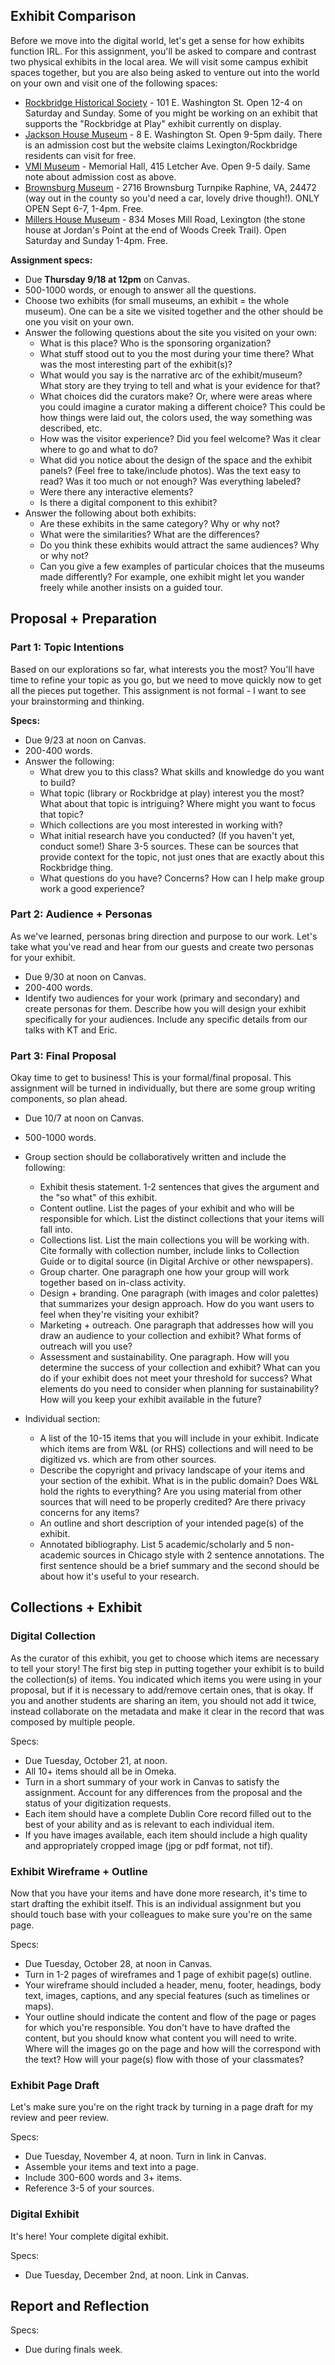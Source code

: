 
## Exhibit Comparison 

Before we move into the digital world, let's get a sense for how exhibits function IRL. For this assignment, you'll be asked to compare and contrast two physical exhibits in the local area. We will visit some campus exhibit spaces together, but you are also being asked to venture out into the world on your own and visit one of the following spaces:

* [Rockbridge Historical Society](https://rockbridgehistory.org/) - 101 E. Washington St. Open 12-4 on Saturday and Sunday. Some of you might be working on an exhibit that supports the "Rockbridge at Play" exhibit currently on display. 
* [Jackson House Museum](https://www.vmi.edu/museums-and-archives/jackson-house-museum/) - 8 E. Washington St. Open 9-5pm daily. There is an admission cost but the website claims Lexington/Rockbridge residents can visit for free. 
* [VMI Museum](https://www.vmi.edu/museums-and-archives/vmi-museum/) - Memorial Hall, 415 Letcher Ave. Open 9-5 daily. Same note about admission cost as above. 
* [Brownsburg Museum](https://www.thebrownsburgmuseum.org/) - 2716 Brownsburg Turnpike Raphine, VA, 24472 (way out in the county so you'd need a car, lovely drive though!). ONLY OPEN Sept 6-7, 1-4pm. Free. 
* [Millers House Museum](https://www.millershousemuseum.com/) - 834 Moses Mill Road, Lexington (the stone house at Jordan's Point at the end of Woods Creek Trail). Open Saturday and Sunday 1-4pm. Free. 

**Assignment specs:**

* Due **Thursday 9/18 at 12pm** on Canvas.
* 500-1000 words, or enough to answer all the questions. 
* Choose two exhibits (for small museums, an exhibit = the whole museum). One can be a site we visited together and the other should be one you visit on your own. 
* Answer the following questions about the site you visited on your own:
	* What is this place? Who is the sponsoring organization? 
	* What stuff stood out to you the most during your time there? What was the most interesting part of the exhibit(s)?
	* What would you say is the narrative arc of the exhibit/museum? What story are they trying to tell and what is your evidence for that? 
	* What choices did the curators make? Or, where were areas where you could imagine a curator making a different choice? This could be how things were laid out, the colors used, the way something was described, etc. 
	* How was the visitor experience? Did you feel welcome? Was it clear where to go and what to do? 
	* What did you notice about the design of the space and the exhibit panels? (Feel free to take/include photos). Was the text easy to read? Was it too much or not enough? Was everything labeled? 
	* Were there any interactive elements? 
	* Is there a digital component to this exhibit? 
* Answer the following about both exhibits:
	* Are these exhibits in the same category? Why or why not?
	* What were the similarities? What are the differences?
	* Do you think these exhibits would attract the same audiences? Why or why not?
	* Can you give a few examples of particular choices that the museums made differently? For example, one exhibit might let you wander freely while another insists on a guided tour. 



## Proposal + Preparation


### Part 1: Topic Intentions

Based on our explorations so far, what interests you the most? You'll have time to refine your topic as you go, but we need to move quickly now to get all the pieces put together. This assignment is not formal - I want to see your brainstorming and thinking. 

**Specs:**

* Due 9/23 at noon on Canvas. 
* 200-400 words.
* Answer the following: 
	* What drew you to this class? What skills and knowledge do you want to build? 
	* What topic (library or Rockbridge at play) interest you the most? What about that topic is intriguing? Where might you want to focus that topic? 
	* Which collections are you most interested in working with? 
	* What initial research have you conducted? (If you haven't yet, conduct some!) Share 3-5 sources. These can be sources that provide context for the topic, not just ones that are exactly about this Rockbridge thing.
	* What questions do you have? Concerns? How can I help make group work a good experience? 


### Part 2: Audience + Personas 

As we've learned, personas bring direction and purpose to our work. Let's take what you've read and hear from our guests and create two personas for your exhibit. 

* Due 9/30 at noon on Canvas.
* 200-400 words. 
* Identify two audiences for your work (primary and secondary) and create personas for them. Describe how you will design your exhibit specifically for your audiences. Include any specific details from our talks with KT and Eric. 

### Part 3: Final Proposal 

Okay time to get to business! This is your formal/final proposal. This assignment will be turned in individually, but there are some group writing components, so plan ahead. 

* Due 10/7 at noon on Canvas. 
* 500-1000 words. 
* Group section should be collaboratively written and include the following:
	* Exhibit thesis statement. 1-2 sentences that gives the argument and the "so what" of this exhibit. 
	* Content outline. List the pages of your exhibit and who will be responsible for which. List the distinct collections that your items will fall into. 
	* Collections list. List the main collections you will be working with. Cite formally with collection number, include links to Collection Guide or to digital source (in Digital Archive or other newspapers). 
	* Group charter. One paragraph one how your group will work together based on in-class activity. 
	* Design + branding. One paragraph (with images and color palettes) that summarizes your design approach. How do you want users to feel when they're visiting your exhibit? 
	* Marketing + outreach. One paragraph that addresses how will you draw an audience to your
collection and exhibit? What forms of outreach will you use?
	* Assessment and sustainability. One paragraph. How will you determine the success of
your collection and exhibit? What can you do if your exhibit does not meet your threshold for success? What elements do you need to consider when planning for sustainability? How will you keep your exhibit available in the future?


* Individual section:
	* A list of the 10-15 items that you will include in your exhibit. Indicate which items are from W&L (or RHS) collections and will need to be digitized vs. which are from other sources. 
	* Describe the copyright and privacy landscape of your items and your section of the exhibit. What is in the public domain? Does W&L hold the rights to everything? Are you using material from other sources that will need to be properly credited? Are there privacy concerns for any items? 
	* An outline and short description of your intended page(s) of the exhibit. 
	* Annotated bibliography. List 5 academic/scholarly and 5 non-academic sources in Chicago style with 2 sentence annotations. The first sentence should be a brief summary and the second should be about how it's useful to your research. 



## Collections + Exhibit  

### Digital Collection

As the curator of this exhibit, you get to choose which items are necessary to tell your story! The first big step in putting together your exhibit is to build the collection(s) of items. You indicated which items you were using in your proposal, but if it is necessary to add/remove certain ones, that is okay. If you and another students are sharing an item, you should not add it twice, instead collaborate on the metadata and make it clear in the record that was composed by multiple people. 

Specs:

* Due Tuesday, October 21, at noon. 
* All 10+ items should all be in Omeka. 
* Turn in a short summary of your work in Canvas to satisfy the assignment. Account for any differences from the proposal and the status of your digitization requests. 
* Each item should have a complete Dublin Core record filled out to the best of your ability and as is relevant to each individual item. 
* If you have images available, each item should include a high quality and appropriately cropped image (jpg or pdf format, not tif). 


### Exhibit Wireframe + Outline 

Now that you have your items and have done more research, it's time to start drafting the exhibit itself. This is an individual assignment but you should touch base with your colleagues to make sure you're on the same page. 

Specs:

* Due Tuesday, October 28, at noon in Canvas.
* Turn in 1-2 pages of wireframes and 1 page of exhibit page(s) outline.  
* Your wireframe should included a header, menu, footer, headings, body text, images, captions, and any special features (such as timelines or maps). 
* Your outline should indicate the content and flow of the page or pages for which you're responsible. You don't have to have drafted the content, but you should know what content you will need to write. Where will the images go on the page and how will the correspond with the text? How will your page(s) flow with those of your classmates? 


### Exhibit Page Draft

Let's make sure you're on the right track by turning in a page draft for my review and peer review.

Specs:

* Due Tuesday, November 4, at noon. Turn in link in Canvas. 
* Assemble your items and text into a page. 
* Include 300-600 words and 3+ items. 
* Reference 3-5 of your sources. 


### Digital Exhibit

It's here! Your complete digital exhibit. 

Specs: 
* Due Tuesday, December 2nd, at noon. Link in Canvas. 


## Report and Reflection



Specs:

* Due during finals week. 


